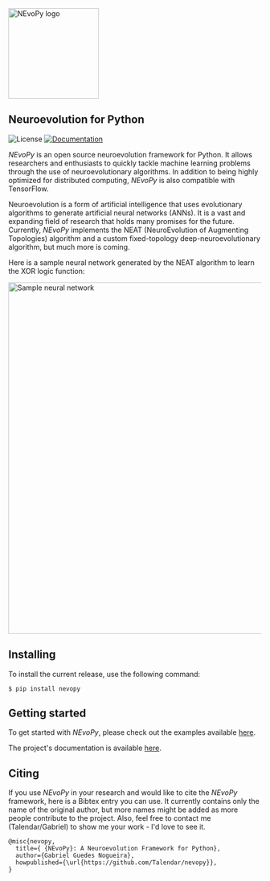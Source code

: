 <img src="https://github.com/Talendar/nevopy/blob/master/docs/imgs/nevopy.png?raw=true" width="180" alt="NEvoPy logo">

<h2> Neuroevolution for Python </h2>

![License](https://img.shields.io/github/license/Talendar/nevopy)
[![Documentation](https://img.shields.io/badge/api-reference-blue.svg)](https://nevopy.readthedocs.io/en/latest/index.html) 

*NEvoPy* is an open source neuroevolution framework for Python. It allows 
researchers and enthusiasts to quickly tackle machine learning problems 
through the use of neuroevolutionary algorithms. In addition to being highly 
optimized for distributed computing, *NEvoPy* is also compatible with
TensorFlow.

Neuroevolution is a form of artificial intelligence that uses evolutionary
algorithms to generate artificial neural networks (ANNs). It is a vast and 
expanding field of research that holds many promises for the future. Currently,
*NEvoPy* implements the NEAT (NeuroEvolution of Augmenting Topologies) algorithm
and a custom fixed-topology deep-neuroevolutionary algorithm, but much more is
coming.

Here is a sample neural network generated by the NEAT algorithm to learn the XOR
logic function:

<img src="https://github.com/Talendar/nevopy/blob/master/docs/imgs/sample_network.png?raw=true" width="700" alt="Sample neural network">

<h2> Installing </h2>

To install the current release, use the following command:

```
$ pip install nevopy
```

<h2> Getting started </h2>

To get started with *NEvoPy*, please check out the examples available
[here](https://github.com/Talendar/nevopy/tree/master/examples).

The project's documentation is available
[here](https://nevopy.readthedocs.io/en/latest/index.html).

<h2> Citing </h2>

If you use *NEvoPy* in your research and would like to cite the *NEvoPy*
framework, here is a Bibtex entry you can use. It currently contains only the
name of the original author, but more names might be added as more people
contribute to the project. Also, feel free to contact me (Talendar/Gabriel) to
show me your work - I'd love to see it.

```
@misc{nevopy,
  title={ {NEvoPy}: A Neuroevolution Framework for Python},
  author={Gabriel Guedes Nogueira},
  howpublished={\url{https://github.com/Talendar/nevopy}},   
}
```
